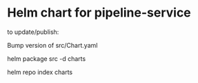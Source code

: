 # Helm chart for pipeline-service

to update/publish:

Bump version of src/Chart.yaml

helm package src -d charts

helm repo index charts
